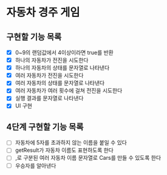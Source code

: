 # 자동차 경주 게임

## 구현할 기능 목록

- [X] 0~9의 랜덤값에서 4이상이라면 true를 반환
- [X] 하나의 자동차가 전진을 시도한다
- [X] 하나의 자동차의 상태를 문자열로 나타낸다
- [X] 여러 자동차가 전진을 시도한다
- [X] 여러 자동차의 상태를 문자열로 나타낸다
- [X] 여러 자동차가 여러 횟수에 걸쳐 전진을 시도한다
- [X] 실행 결과를 문자열로 나타낸다
- [X] UI 구현

## 4단계 구현할 기능 목록

- [ ] 자동차에 5자를 초과하지 않는 이름을 붙일 수 있다
- [ ] getResult가 자동차 이름도 표현하도록 한다
- [ ] ,로 구분된 여러 자동차 이름 문자열로 Cars를 만들 수 있도록 한다
- [ ] 우승자를 알아낸다
